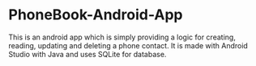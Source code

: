# PhoneBook-Android-App
This is an android app which is simply providing a logic for creating, reading, updating and deleting a phone contact. It is made with Android Studio with Java and uses SQLite for database.
